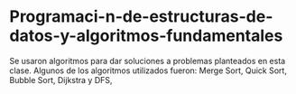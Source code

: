 # Programaci-n-de-estructuras-de-datos-y-algoritmos-fundamentales
Se usaron algoritmos para dar soluciones a problemas planteados en esta clase. Algunos de los algoritmos utilizados fueron: Merge Sort, Quick Sort, Bubble Sort, Dijkstra y DFS,
